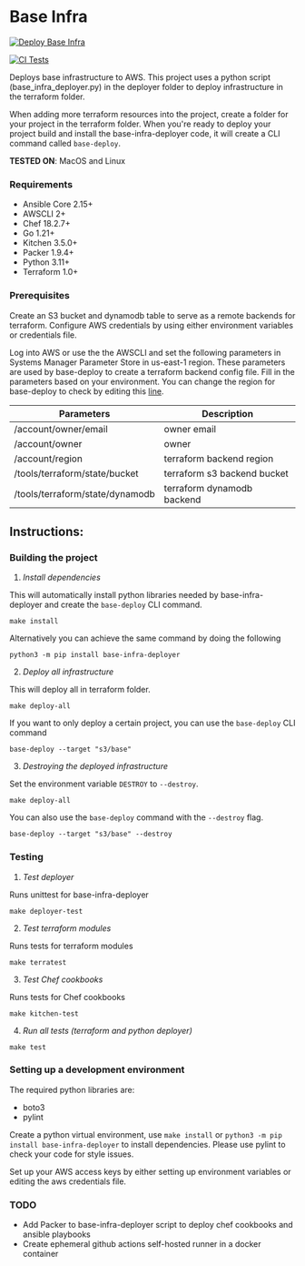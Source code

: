 # Base Infra
[![Deploy Base Infra](https://github.com/pafable/base-infra/actions/workflows/deploy.yml/badge.svg)](https://github.com/pafable/base-infra/actions/workflows/deploy.yml)

[![CI Tests](https://github.com/pafable/base-infra/actions/workflows/ci.yml/badge.svg)](https://github.com/pafable/base-infra/actions/workflows/ci.yml)

Deploys base infrastructure to AWS. 
This project uses a python script (base_infra_deployer.py) in the deployer folder to deploy infrastructure in the terraform folder.

When adding more terraform resources into the project, create a folder for your project in the terraform folder. 
When you're ready to deploy your project build and install the base-infra-deployer code, it will create a CLI command called `base-deploy`.

__TESTED ON__: MacOS and Linux
### Requirements
- Ansible Core 2.15+
- AWSCLI 2+
- Chef 18.2.7+
- Go 1.21+
- Kitchen 3.5.0+
- Packer 1.9.4+
- Python 3.11+
- Terraform 1.0+

### Prerequisites
Create an S3 bucket and dynamodb table to serve as a remote backends for terraform.
Configure AWS credentials by using either environment variables or credentials file.

Log into AWS or use the the AWSCLI and set the following parameters in Systems Manager Parameter Store in us-east-1 region. 
These parameters are used by base-deploy to create a terraform backend config file.
Fill in the parameters based on your environment. You can change the region for base-deploy to check by editing this [line](https://github.com/pafable/base-infra/blob/main/base-infra-deployer/src/deployer/base_infra_deployer.py#L19).

| Parameters                      | Description                 |
|---------------------------------|-----------------------------|
| /account/owner/email            | owner email                 |
| /account/owner                  | owner                       |
| /account/region                 | terraform backend region    |
| /tools/terraform/state/bucket   | terraform s3 backend bucket |
| /tools/terraform/state/dynamodb | terraform dynamodb backend  |

## Instructions:
### Building the project
1. _Install dependencies_

This will automatically install python libraries needed by base-infra-deployer and create the `base-deploy` CLI command.
```commandline
make install
```

Alternatively you can achieve the same command by doing the following
```commandline
python3 -m pip install base-infra-deployer
```

2. _Deploy all infrastructure_

This will deploy all in terraform folder.
```commandline
make deploy-all
```
If you want to only deploy a certain project, you can use the `base-deploy` CLI command
```commandline
base-deploy --target "s3/base" 
```

3. _Destroying the deployed infrastructure_

Set the environment variable `DESTROY` to `--destroy`. 
```commandline
make deploy-all
```

You can also use the `base-deploy` command with the `--destroy` flag.
```commandline
base-deploy --target "s3/base" --destroy
```

### Testing
1. _Test deployer_

Runs unittest for base-infra-deployer
```commandline
make deployer-test
```

2. _Test terraform modules_

Runs tests for terraform modules
```commandline
make terratest
```

3. _Test Chef cookbooks_


Runs tests for Chef cookbooks
```commandline
make kitchen-test
```

4. _Run all tests (terraform and python deployer)_
```commandline
make test
```

### Setting up a development environment
The required python libraries are:
- boto3
- pylint

Create a python virtual environment, use `make install` or `python3 -m pip install base-infra-deployer` to install dependencies.
Please use pylint to check your code for style issues.

Set up your AWS access keys by either setting up environment variables or editing the aws credentials file.

### TODO
- Add Packer to base-infra-deployer script to deploy chef cookbooks and ansible playbooks
- Create ephemeral github actions self-hosted runner in a docker container
